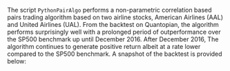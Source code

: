 The script `PythonPairAlgo` performs a non-parametric correlation based pairs trading algorithm based on two airline stocks, American Airlines (AAL) and United Airlines (UAL). From the backtest on Quantopian, the algorithm performs surprisingly well with a prolonged period of outperformance over the SP500 benchmark up until December 2016. After December 2016, The algorithm continues to generate positive return albeit at a rate lower compared to the SP500 benchmark. A snapshot of the backtest is provided below:


